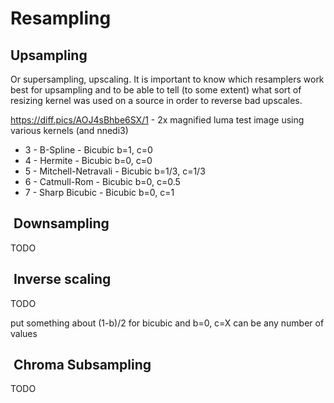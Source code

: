 # Resampling

## Upsampling

Or supersampling, upscaling. It is important to know which
resamplers work best for upsampling and to be able to tell (to some
extent) what sort of resizing kernel was used on a source in order to
reverse bad upscales.

<https://diff.pics/AOJ4sBhbe6SX/1> - 2x magnified luma test image using
various kernels (and nnedi3)

- 3 - B-Spline - Bicubic b=1, c=0
- 4 - Hermite - Bicubic b=0, c=0
- 5 - Mitchell-Netravali - Bicubic b=1/3, c=1/3
- 6 - Catmull-Rom - Bicubic b=0, c=0.5
- 7 - Sharp Bicubic - Bicubic b=0, c=1

##  Downsampling

TODO

##  Inverse scaling

TODO

put something about (1-b)/2 for bicubic and b=0, c=X can be any number
of values

##  Chroma Subsampling

TODO

##
